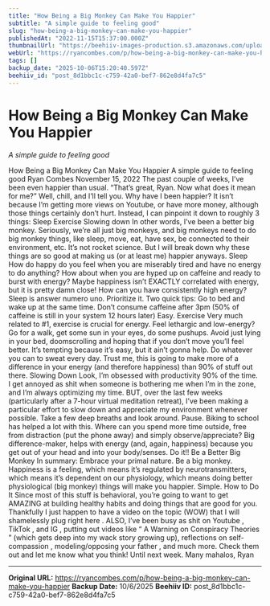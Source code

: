 ```yaml
---
title: "How Being a Big Monkey Can Make You Happier"
subtitle: "A simple guide to feeling good"
slug: "how-being-a-big-monkey-can-make-you-happier"
publishedAt: "2022-11-15T15:37:00.000Z"
thumbnailUrl: "https://beehiiv-images-production.s3.amazonaws.com/uploads/asset/file/0e6023d3-0329-4944-85d2-1526f95a9aa6/kelly-sikkema-r077pfFsdaU-unsplash.jpg?t=1668526746"
webUrl: "https://ryancombes.com/p/how-being-a-big-monkey-can-make-you-happier"
tags: []
backup_date: "2025-10-06T15:20:40.597Z"
beehiiv_id: "post_8d1bbc1c-c759-42a0-bef7-862e8d4fa7c5"
---
```


# How Being a Big Monkey Can Make You Happier

*A simple guide to feeling good*



How Being a Big Monkey Can Make You Happier A simple guide to feeling good Ryan Combes November 15, 2022 The past couple of weeks, I’ve been even happier than usual. “That’s great, Ryan. Now what does it mean for me?” Well, chill, and I’ll tell you. Why have I been happier? It isn’t because I’m getting more views on Youtube, or have more money, although those things certainly don’t hurt. Instead, I can pinpoint it down to roughly 3 things: Sleep Exercise Slowing down In other words, I’ve been a better big monkey. Seriously, we’re all just big monkeys, and big monkeys need to do big monkey things, like sleep, move, eat, have sex, be connected to their environment, etc. It’s not rocket science. But I will break down why these things are so good at making us (or at least me) happier anyways. Sleep How do happy do you feel when you are miserably tired and have no energy to do anything? How about when you are hyped up on caffeine and ready to burst with energy? Maybe happiness isn’t EXACTLY correlated with energy, but it is pretty damn close! How can you have consistently high energy? Sleep is answer numero uno. Prioritize it. Two quick tips: Go to bed and wake up at the same time. Don’t consume caffeine after 3pm (50% of caffeine is still in your system 12 hours later) Easy. Exercise Very much related to #1, exercise is crucial for energy. Feel lethargic and low-energy? Go for a walk, get some sun in your eyes, do some pushups. Avoid just lying in your bed, doomscrolling and hoping that if you don’t move you’ll feel better. It’s tempting because it’s easy, but it ain’t gonna help. Do whatever you can to sweat every day. Trust me, this is going to make more of a difference in your energy (and therefore happiness) than 90% of stuff out there. Slowing Down Look, I’m obsessed with productivity 90% of the time. I get annoyed as shit when someone is bothering me when I’m in the zone, and I’m always optimizing my time. BUT, over the last few weeks (particularly after a 7-hour virtual meditation retreat), I’ve been making a particular effort to slow down and appreciate my environment whenever possible. Take a few deep breaths and look around. Pause. Biking to school has helped a lot with this. Where can you spend more time outside, free from distraction (put the phone away) and simply observe/appreciate? Big difference-maker, helps with energy (and, again, happiness) because you get out of your head and into your body/senses. Do it!! Be a Better Big Monkey In summary: Embrace your primal nature. Be a big monkey. Happiness is a feeling, which means it’s regulated by neurotransmitters, which means it’s dependent on our physiology, which means doing better physiological (big monkey) things will make you happier. Simple. How to Do It Since most of this stuff is behavioral, you’re going to want to get AMAZING at building healthy habits and doing things that are good for you. Thankfully I just happen to have a video on the topic (WOW) that I will shamelessly plug right here . ALSO, I’ve been busy as shit on Youtube , TikTok , and IG , putting out videos like “ A Warning on Conspiracy Theories ” (which gets deep into my wack story growing up), reflections on self-compassion , modeling/opposing your father , and much more. Check them out and let me know what you think! Until next week. Many mahalos, Ryan

---

**Original URL:** https://ryancombes.com/p/how-being-a-big-monkey-can-make-you-happier
**Backup Date:** 10/6/2025
**Beehiiv ID:** post_8d1bbc1c-c759-42a0-bef7-862e8d4fa7c5
